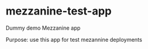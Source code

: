 mezzanine-test-app
==================

Dummy demo Mezzanine app

Purpose: use this app for test mezannine deployments
